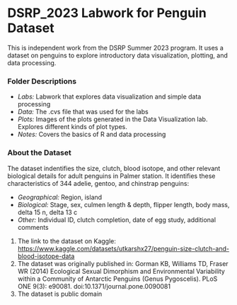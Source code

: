 # DSRP_2023 Labwork for Penguin Dataset
This is independent work from the DSRP Summer 2023 program. It uses a dataset on penguins to explore introductory data visualization, plotting, and data processing.

### Folder Descriptions
- *Labs:* Labwork that explores data visualization and simple data processing
- *Data:* The .cvs file that was used for the labs
- *Plots:* Images of the plots generated in the Data Visualization lab. Explores different kinds of plot types.
- *Notes:* Covers the basics of R and data processing

### About the Dataset

The dataset indentifies the size, clutch, blood isotope, and other relevant biological details for adult penguins in Palmer station. It identifies these characteristics of 344 adelie, gentoo, and chinstrap penguins:

- *Geographical:* Region, island
- *Biological:* Stage, sex, culmen length & depth, flipper length, body mass, delta 15 n, delta 13 c
- *Other:* Individual ID, clutch completion, date of egg study, additional comments

1. The link to the dataset on Kaggle: https://www.kaggle.com/datasets/utkarshx27/penguin-size-clutch-and-blood-isotope-data
2. The dataset was originally published in: Gorman KB, Williams TD, Fraser WR (2014) Ecological Sexual Dimorphism and Environmental Variability within a Community of Antarctic Penguins (Genus Pygoscelis). PLoS ONE 9(3): e90081. doi:10.1371/journal.pone.0090081
3. The dataset is public domain
